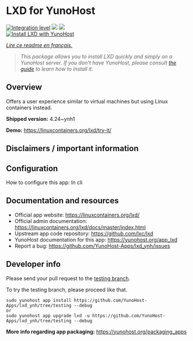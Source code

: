 <!--
N.B.: This README was automatically generated by https://github.com/YunoHost/apps/tree/master/tools/README-generator
It shall NOT be edited by hand.
-->

# LXD for YunoHost

[![Integration level](https://dash.yunohost.org/integration/lxd.svg)](https://dash.yunohost.org/appci/app/lxd) ![](https://ci-apps.yunohost.org/ci/badges/lxd.status.svg) ![](https://ci-apps.yunohost.org/ci/badges/lxd.maintain.svg)  
[![Install LXD with YunoHost](https://install-app.yunohost.org/install-with-yunohost.svg)](https://install-app.yunohost.org/?app=lxd)

*[Lire ce readme en français.](./README_fr.md)*

> *This package allows you to install LXD quickly and simply on a YunoHost server.
If you don't have YunoHost, please consult [the guide](https://yunohost.org/#/install) to learn how to install it.*

## Overview

Offers a user experience similar to virtual machines but using Linux containers instead.

**Shipped version:** 4.24~ynh1

**Demo:** https://linuxcontainers.org/lxd/try-it/

## Disclaimers / important information

## Configuration

How to configure this app: In cli

## Documentation and resources

* Official app website: https://linuxcontainers.org/lxd/
* Official admin documentation: https://linuxcontainers.org/lxd/docs/master/index.html
* Upstream app code repository: https://github.com/lxc/lxd
* YunoHost documentation for this app: https://yunohost.org/app_lxd
* Report a bug: https://github.com/YunoHost-Apps/lxd_ynh/issues

## Developer info

Please send your pull request to the [testing branch](https://github.com/YunoHost-Apps/lxd_ynh/tree/testing).

To try the testing branch, please proceed like that.
```
sudo yunohost app install https://github.com/YunoHost-Apps/lxd_ynh/tree/testing --debug
or
sudo yunohost app upgrade lxd -u https://github.com/YunoHost-Apps/lxd_ynh/tree/testing --debug
```

**More info regarding app packaging:** https://yunohost.org/packaging_apps